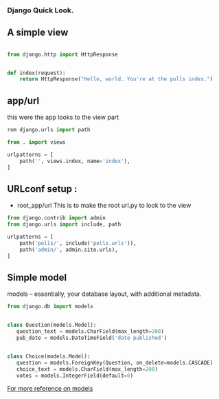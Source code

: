### Django Quick Look.

## A simple view 
```python

from django.http import HttpResponse


def index(request):
    return HttpResponse("Hello, world. You're at the polls index.")

```

## app/url

this were the app looks to the view part
```python
rom django.urls import path

from . import views

urlpatterns = [
    path('', views.index, name='index'),
]

```

## URLconf setup :
+ root_app/url
This is to make the root url.py to look to the view
```python
from django.contrib import admin
from django.urls import include, path

urlpatterns = [
    path('polls/', include('polls.urls')),
    path('admin/', admin.site.urls),
]

```

## Simple model 

 models – essentially, your database layout, with additional metadata.

 ```python
from django.db import models


class Question(models.Model):
    question_text = models.CharField(max_length=200)
    pub_date = models.DateTimeField('date published')


class Choice(models.Model):
    question = models.ForeignKey(Question, on_delete=models.CASCADE)
    choice_text = models.CharField(max_length=200)
    votes = models.IntegerField(default=0)
 ```
 [For more reference on models](https://docs.djangoproject.com/en/2.2/intro/tutorial02/)
